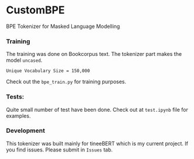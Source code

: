 # CustomBPE
BPE Tokenizer for Masked Language Modelling

### Training ###
The training was done on Bookcorpus text. The tokenizer part makes the model `uncased`. 

`Unique Vocabulary Size = 150,000`

Check out the `bpe_train.py` for training purposes.

### Tests:
Quite small number of test have been done. Check out at `test.ipynb` file for examples.

### Development
This tokenizer was built mainly for tineeBERT which is my current project. If you find issues. Please submit in `Issues` tab.
